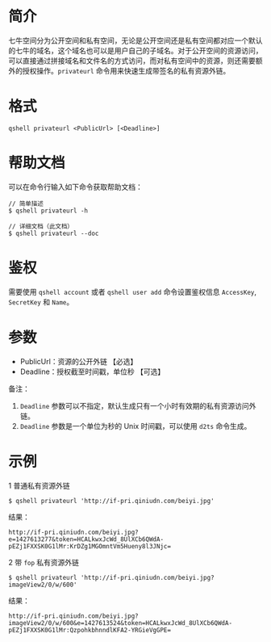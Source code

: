 # 简介
七牛空间分为公开空间和私有空间，无论是公开空间还是私有空间都对应一个默认的七牛的域名，这个域名也可以是用户自己的子域名。对于公开空间的资源访问，可以直接通过拼接域名和文件名的方式访问，而对私有空间中的资源，则还需要额外的授权操作。`privateurl` 命令用来快速生成带签名的私有资源外链。 

# 格式
```
qshell privateurl <PublicUrl> [<Deadline>]
```

# 帮助文档
可以在命令行输入如下命令获取帮助文档：
```
// 简单描述
$ qshell privateurl -h 

// 详细文档（此文档）
$ qshell privateurl --doc
```

# 鉴权
需要使用 `qshell account` 或者 `qshell user add` 命令设置鉴权信息 `AccessKey`, `SecretKey` 和 `Name`。

# 参数
- PublicUrl：资源的公开外链 【必选】
- Deadline：授权截至时间戳，单位秒 【可选】

备注：
1. `Deadline` 参数可以不指定，默认生成只有一个小时有效期的私有资源访问外链。
2. `Deadline` 参数是一个单位为秒的 Unix 时间戳，可以使用 `d2ts` 命令生成。

# 示例
1 普通私有资源外链
```
$ qshell privateurl 'http://if-pri.qiniudn.com/beiyi.jpg'
```
结果：
```
http://if-pri.qiniudn.com/beiyi.jpg?e=1427613277&token=HCALkwxJcWd_8UlXCb6QWdA-pEZj1FXXSK0G1lMr:KrDZg1MGOmntVm5Hueny8l3JNjc=
```

2 带 `fop` 私有资源外链
```
$ qshell privateurl 'http://if-pri.qiniudn.com/beiyi.jpg?imageView2/0/w/600'
```
结果：
```
http://if-pri.qiniudn.com/beiyi.jpg?imageView2/0/w/600&e=1427613524&token=HCALkwxJcWd_8UlXCb6QWdA-pEZj1FXXSK0G1lMr:QzpohkbhnndlKFA2-YRGieVgGPE=
```
